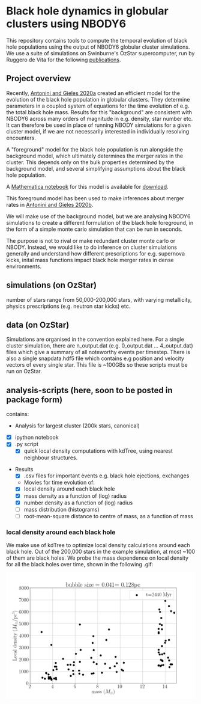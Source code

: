# Black hole dynamics in globular clusters using NBODY6

This repository contains tools to compute the temporal evolution of black hole populations using the output of NBODY6 globular cluster simulations.
We use a suite of simulations on Swinburne's OzStar supercomputer, run by Ruggero de Vita for the following [publications](https://ui.adsabs.harvard.edu/search/filter_property_fq_property=AND&filter_property_fq_property=property%3A%22refereed%22&fq=%7B!type%3Daqp%20v%3D%24fq_property%7D&fq_property=(property%3A%22refereed%22)&p_=0&q=%20%20author%3A%22de%20Vita%22%20%20author%3A%22Trenti%22%20%20author%3A%22MacLeod%22&sort=date%20desc%2C%20bibcode%20desc).

## Project overview

Recently, [Antonini and Gieles 2020a](https://ui.adsabs.harvard.edu/abs/2020MNRAS.492.2936A/abstract) created an efficient model for the evolution of the black hole population in globular clusters.
They determine parameters in a coupled system of equations for the time evolution of e.g. the total black hole mass.
Results for this "background" are consistent with NBODY6 across many orders of magnitude in e.g. density, star number etc. It can therefore be used in place of running NBODY simulations for a given cluster model, if we are not necessarily interested in individually resolving encounters.

A "foreground" model for the black hole population is run alongside the background model, which ultimately determines the merger rates in the cluster. This depends only on the bulk properties determined by the background model, and several simplifying assumptions about the black hole population.

A [Mathematica notebook](https://github.com/mcneilllucy/mcneilllucy.github.io/blob/master/assets/mathematica-notebooks/GC-background-foreground-evolution-AG2020.pdf) for this model is available for [download](https://github.com/mcneilllucy/mcneilllucy.github.io/blob/master/assets/mathematica-notebooks/GC-background-foreground-evolution-AG2020.nb).

This foreground model has been used to make inferences about merger rates in [Antonini and Gieles 2020b](https://ui.adsabs.harvard.edu/abs/2020PhRvD.102l3016A/abstract).

We will make use of the background model, but we are analysing NBODY6 simulations to create a different formulation of the black hole foreground, in the form of a simple monte carlo simulation that can be run in seconds.

The purpose is not to rival or make redundant cluster monte carlo or NBODY. Instead, we would like to do inference on cluster simulations generally and understand how different prescriptions for e.g. supernova kicks, inital mass functions impact black hole merger rates in dense environments.

## simulations (on OzStar)

number of stars range from 50,000-200,000 stars, with varying metallicity, physics prescriptions (e.g. neutron star kicks) etc.

## data (on OzStar)

Simulations are organised in the convention explained here.
For a single cluster simulation, there are n_output.dat (e.g. 0_output.dat ... 4_output.dat)
files which give a summary of all noteworthy events per timestep.
There is also a single snapdata.hdf5 file which contains e.g position and velocity vectors of every single star. This file is ~100GBs so these scripts must be run on OzStar.

## analysis-scripts (here, soon to be posted in package form)

contains:

-  Analysis for largest cluster (200k stars, canonical)
  - [x] ipython notebook
  - [x] .py script
    - [x] quick local density computations with kdTree, using nearest neighbour structures.
  - Results
    - [x] .csv files for important events e.g. black hole ejections, exchanges
    -  Movies for time evolution of:
    - [x] local density around each black hole
    - [x] mass density as a function of (log) radius
    - [x] number density as a function of (log) radius
    - [ ] mass distribution (histograms)
    - [ ] root-mean-square distance to centre of mass, as a function of mass

### local density around each black hole

We make use of kdTree to optimize local density calculations around each black hole.
Out of the 200,000 stars in the example simulation, at most ~100 of them are black holes.
We probe the mass dependence on local density for all the black holes over time, shown in the following .gif:

![local-dens-200k-can](/analysis-scripts/Example-with-largest-200k-cluster/results/local-densities-radius-log0.041no-self.gif)

